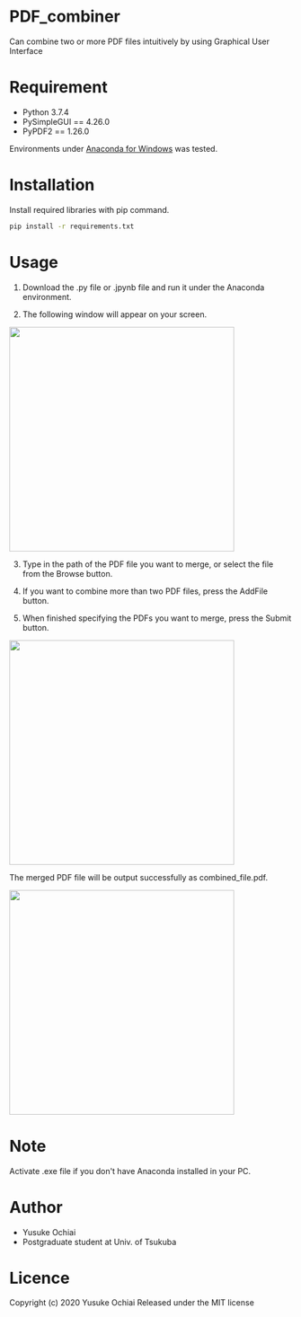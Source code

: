 # PDF_combiner
Can combine two or more PDF files intuitively by using Graphical User Interface

# Requirement
* Python 3.7.4
* PySimpleGUI == 4.26.0
* PyPDF2 == 1.26.0

Environments under [Anaconda for Windows](https://www.anaconda.com/products/individual) was tested.

# Installation
Install required libraries with pip command.

```bash
pip install -r requirements.txt
```

# Usage
1. Download the .py file or .jpynb file and run it under the Anaconda environment.

2. The following window will appear on your screen.
<img src="https://user-images.githubusercontent.com/63294970/88269390-e72ddc00-cd0e-11ea-9dce-d7de54cc0d67.jpg" width="400px">

3. Type in the path of the PDF file you want to merge, or select the file from the Browse button.

4. If you want to combine more than two PDF files, press the AddFile button.

5. When finished specifying the PDFs you want to merge, press the Submit button.
<img src="https://user-images.githubusercontent.com/63294970/88271053-9075d180-cd11-11ea-9481-bed601c9641e.jpg" width="400px">

   The merged PDF file will be output successfully as combined_file.pdf.
   
<img src="https://user-images.githubusercontent.com/63294970/88271290-e480b600-cd11-11ea-957e-7e5c526d80e0.jpg" width="400px">  

# Note
Activate .exe file if you don't have Anaconda installed in your PC.

# Author
* Yusuke Ochiai
* Postgraduate student at Univ. of Tsukuba

# Licence
Copyright (c) 2020 Yusuke Ochiai
Released under the MIT license
